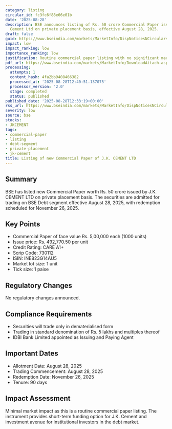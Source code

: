 ```yaml
---
category: listing
circular_id: fc3fc6f88e66e01b
date: '2025-08-28'
description: BSE announces listing of Rs. 50 crore Commercial Paper issued by J.K.
  Cement Ltd on private placement basis, effective August 28, 2025.
draft: false
guid: https://www.bseindia.com/markets/MarketInfo/DispNoticesNCirculars.aspx?Noticeid={C27BFC29-38A6-4C37-8CC7-047EE99BA2A6}&noticeno=20250828-41&dt=08/28/2025&icount=41&totcount=47&flag=0
impact: low
impact_ranking: low
importance_ranking: low
justification: Routine commercial paper listing with no significant market implications
pdf_url: https://www.bseindia.com/markets/MarketInfo/DownloadAttach.aspx?id=20250828-41&attachedId=
processing:
  attempts: 1
  content_hash: 4fa2bb9408466382
  processed_at: '2025-08-28T12:40:51.137075'
  processor_version: '2.0'
  stage: completed
  status: published
published_date: '2025-08-28T12:33:19+00:00'
rss_url: https://www.bseindia.com/markets/MarketInfo/DispNoticesNCirculars.aspx?Noticeid={C27BFC29-38A6-4C37-8CC7-047EE99BA2A6}&noticeno=20250828-41&dt=08/28/2025&icount=41&totcount=47&flag=0
severity: low
source: bse
stocks:
- JKCEMENT
tags:
- commercial-paper
- listing
- debt-segment
- private-placement
- jk-cement
title: Listing of new Commercial Paper of J.K. CEMENT LTD
---
```


## Summary

BSE has listed new Commercial Paper worth Rs. 50 crore issued by J.K. CEMENT LTD on private placement basis. The securities are admitted for trading on BSE Debt segment effective August 28, 2025, with redemption scheduled for November 26, 2025.

## Key Points

- Commercial Paper of face value Rs. 5,00,000 each (1000 units)
- Issue price: Rs. 492,770.50 per unit
- Credit Rating: CARE A1+
- Scrip Code: 730112
- ISIN: INE823G14AU5
- Market lot size: 1 unit
- Tick size: 1 paise

## Regulatory Changes

No regulatory changes announced.

## Compliance Requirements

- Securities will trade only in dematerialised form
- Trading in standard denomination of Rs. 5 lakhs and multiples thereof
- IDBI Bank Limited appointed as Issuing and Paying Agent

## Important Dates

- Allotment Date: August 28, 2025
- Trading Commencement: August 28, 2025
- Redemption Date: November 26, 2025
- Tenure: 90 days

## Impact Assessment

Minimal market impact as this is a routine commercial paper listing. The instrument provides short-term funding option for J.K. Cement and investment avenue for institutional investors in the debt market.